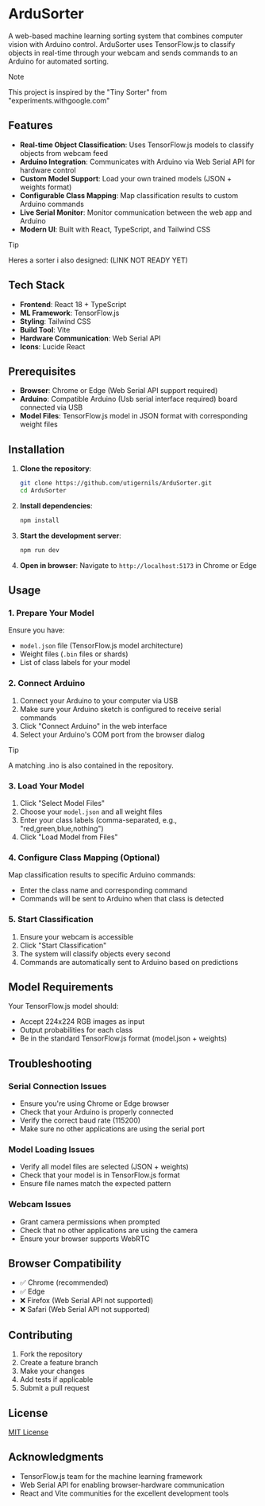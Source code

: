 # ArduSorter

A web-based machine learning sorting system that combines computer vision with Arduino control. ArduSorter uses TensorFlow.js to classify objects in real-time through your webcam and sends commands to an Arduino for automated sorting.
> [!NOTE]  
> This project is inspired by the "Tiny Sorter" from "experiments.withgoogle.com"

## Features

- **Real-time Object Classification**: Uses TensorFlow.js models to classify objects from webcam feed
- **Arduino Integration**: Communicates with Arduino via Web Serial API for hardware control
- **Custom Model Support**: Load your own trained models (JSON + weights format)
- **Configurable Class Mapping**: Map classification results to custom Arduino commands
- **Live Serial Monitor**: Monitor communication between the web app and Arduino
- **Modern UI**: Built with React, TypeScript, and Tailwind CSS

> [!TIP]
> Heres a sorter i also designed: (LINK NOT READY YET)

## Tech Stack

- **Frontend**: React 18 + TypeScript
- **ML Framework**: TensorFlow.js
- **Styling**: Tailwind CSS
- **Build Tool**: Vite
- **Hardware Communication**: Web Serial API
- **Icons**: Lucide React

## Prerequisites

- **Browser**: Chrome or Edge (Web Serial API support required)
- **Arduino**: Compatible Arduino (Usb serial interface required) board connected via USB
- **Model Files**: TensorFlow.js model in JSON format with corresponding weight files

## Installation

1. **Clone the repository**:
   ```bash
   git clone https://github.com/utigernils/ArduSorter.git
   cd ArduSorter
   ```

2. **Install dependencies**:
   ```bash
   npm install
   ```

3. **Start the development server**:
   ```bash
   npm run dev
   ```

4. **Open in browser**:
   Navigate to `http://localhost:5173` in Chrome or Edge

## Usage

### 1. Prepare Your Model

Ensure you have:
- `model.json` file (TensorFlow.js model architecture)
- Weight files (`.bin` files or shards)
- List of class labels for your model

### 2. Connect Arduino

1. Connect your Arduino to your computer via USB
2. Make sure your Arduino sketch is configured to receive serial commands
3. Click "Connect Arduino" in the web interface
4. Select your Arduino's COM port from the browser dialog
> [!TIP]
> A matching .ino is also contained in the repository.  

### 3. Load Your Model

1. Click "Select Model Files"
2. Choose your `model.json` and all weight files
3. Enter your class labels (comma-separated, e.g., "red,green,blue,nothing")
4. Click "Load Model from Files"

### 4. Configure Class Mapping (Optional)

Map classification results to specific Arduino commands:
- Enter the class name and corresponding command
- Commands will be sent to Arduino when that class is detected

### 5. Start Classification

1. Ensure your webcam is accessible
2. Click "Start Classification"
3. The system will classify objects every second
4. Commands are automatically sent to Arduino based on predictions

## Model Requirements

Your TensorFlow.js model should:
- Accept 224x224 RGB images as input
- Output probabilities for each class
- Be in the standard TensorFlow.js format (model.json + weights)

## Troubleshooting

### Serial Connection Issues
- Ensure you're using Chrome or Edge browser
- Check that your Arduino is properly connected
- Verify the correct baud rate (115200)
- Make sure no other applications are using the serial port

### Model Loading Issues
- Verify all model files are selected (JSON + weights)
- Check that your model is in TensorFlow.js format
- Ensure file names match the expected pattern

### Webcam Issues
- Grant camera permissions when prompted
- Check that no other applications are using the camera
- Ensure your browser supports WebRTC

## Browser Compatibility

- ✅ Chrome (recommended)
- ✅ Edge
- ❌ Firefox (Web Serial API not supported)
- ❌ Safari (Web Serial API not supported)

## Contributing

1. Fork the repository
2. Create a feature branch
3. Make your changes
4. Add tests if applicable
5. Submit a pull request

## License

[MIT License](LICENSE)

## Acknowledgments

- TensorFlow.js team for the machine learning framework
- Web Serial API for enabling browser-hardware communication
- React and Vite communities for the excellent development tools
